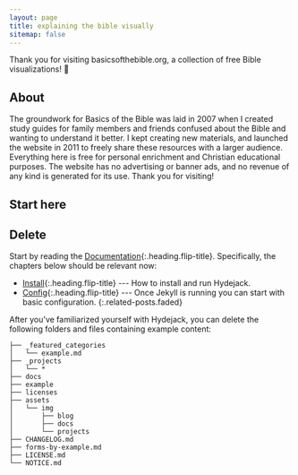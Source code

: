 ```yaml
---
layout: page
title: explaining the bible visually
sitemap: false
---
```


Thank you for visiting basicsofthebible.org, a collection of free Bible visualizations! 🎉

## About
The groundwork for Basics of the Bible was laid in 2007 when I created study guides for family members and friends confused about the Bible and wanting to understand it better. I kept creating new materials, and launched the website in 2011 to freely share these resources with a larger audience. Everything here is free for personal enrichment and Christian educational purposes. The website has no advertising or banner ads, and no revenue of any kind is generated for its use. Thank you for visiting!

## Start here


## Delete

Start by reading the [Documentation]{:.heading.flip-title}.
Specifically, the chapters below should be relevant now:

* [Install]{:.heading.flip-title} --- How to install and run Hydejack.
* [Config]{:.heading.flip-title} --- Once Jekyll is running you can start with basic configuration.
{:.related-posts.faded}

After you've familiarized yourself with Hydejack, you can delete the following folders and files
containing example content:

~~~
├── _featured_categories
│   └── example.md
├── _projects
│   └── *
├── docs
├── example
├── licenses
├── assets
│   └── img
│       ├── blog
│       ├── docs
│       └── projects
├── CHANGELOG.md
├── forms-by-example.md
├── LICENSE.md
└── NOTICE.md
~~~

[documentation]: docs/README.md
[install]: docs/install.md
[upgrade]: docs/upgrade.md
[config]: docs/config.md
